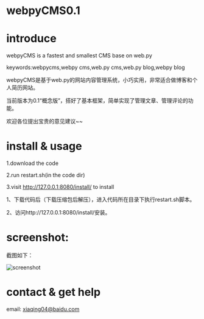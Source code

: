 webpyCMS0.1
========
# introduce

webpyCMS is a fastest and smallest CMS base on web.py

keywords:webpycms,webpy cms,web.py cms,web.py blog,webpy blog


webpyCMS是基于web.py的网站内容管理系统，小巧实用，非常适合做博客和个人简历网站。

当前版本为0.1“概念版”，搭好了基本框架，简单实现了管理文章、管理评论的功能。


欢迎各位提出宝贵的意见建议~~



# install & usage

1.download the code

2.run restart.sh(in the code dir)

3.visit http://127.0.0.1:8080/install/ to install

1、下载代码后（下载压缩包后解压），进入代码所在目录下执行restart.sh脚本。

2、访问http://127.0.0.1:8080/install/安装。


# screenshot:

截图如下：

![screenshot](http://ww1.sinaimg.cn/large/6926e2a7jw1e5nx973ynxj20go08aq3m.jpg)


# contact & get help

email: xiaqing04@baidu.com


